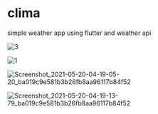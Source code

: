 # clima

simple weather app using flutter and weather api


![3](https://user-images.githubusercontent.com/86538673/123600535-11c5c600-d7f7-11eb-851e-18cac59ec662.png)


![1](https://user-images.githubusercontent.com/86538673/123600608-2013e200-d7f7-11eb-8eae-4532805024c2.png)


![Screenshot_2021-05-20-04-19-05-20_ba019c9e581b3b26fb8aa96117b84f52](https://user-images.githubusercontent.com/86538673/123600839-53ef0780-d7f7-11eb-8156-502d8f365781.jpg)


![Screenshot_2021-05-20-04-19-13-79_ba019c9e581b3b26fb8aa96117b84f52](https://user-images.githubusercontent.com/86538673/123600858-594c5200-d7f7-11eb-99a3-768ee7b0ef3c.jpg)

